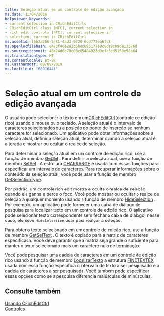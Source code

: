```yaml
---
title: Seleção atual em um controle de edição avançada
ms.date: 11/04/2016
helpviewer_keywords:
- current selection in CRichEditCtrls
- CRichEditCtrl class [MFC], current selection in
- rich edit controls [MFC], current selection in
- selection, current in CRichEditCtrl
ms.assetid: f6b2a2b6-5481-4ad3-9720-6dd772ea6fc8
ms.openlocfilehash: e493f46e2a2b5bec695177e8c8da9c09de13376d
ms.sourcegitcommit: 46d24d6e70c03e05484923d9efc6ed5150e96a64
ms.translationtype: HT
ms.contentlocale: pt-BR
ms.lasthandoff: 08/09/2019
ms.locfileid: "68916446"
---
```

# <a name="current-selection-in-a-rich-edit-control"></a>Seleção atual em um controle de edição avançada

O usuário pode selecionar o texto em um[CRichEditCtrl](../mfc/reference/cricheditctrl-class.md)(controle de edição rico) usando o mouse ou o teclado. A seleção atual é o intervalo de caracteres selecionados ou a posição do ponto de inserção se nenhum caractere for selecionado. Um aplicativo pode obter informações sobre a seleção atual, definir a seleção atual, determinar quando a seleção atual é alterada e mostrar ou ocultar o realce de seleção.

Para determinar a seleção atual em um controle de edição rico, use a função de membro [GetSel](../mfc/reference/cricheditctrl-class.md#getsel) . Para definir a seleção atual, use a função de membro [SetSel](../mfc/reference/cricheditctrl-class.md#setsel) . A estrutura [CHARRANGE](/windows/desktop/api/richedit/ns-richedit-charrange) é usada com essas funções para especificar um intervalo de caracteres. Para recuperar informações sobre o conteúdo da seleção atual, você pode usar a função de membro [GetSelectionType](../mfc/reference/cricheditctrl-class.md#getselectiontype).

Por padrão, um controle rich edit mostra e oculta o realce de seleção quando ele ganha e perde o foco. Você pode mostrar ou ocultar o realce de seleção a qualquer momento usando a função de membro [HideSelection](../mfc/reference/cricheditctrl-class.md#hideselection) . Por exemplo, um aplicativo pode fornecer uma caixa de diálogo de pesquisa para localizar texto em um controle de edição rico. O aplicativo pode selecionar texto correspondente sem fechar a caixa de diálogo; nesse caso, ele deve `HideSelection` usar para realçar a seleção.

Para obter o texto selecionado em um controle de edição rico, use a função de membro [GetSelText](../mfc/reference/cricheditctrl-class.md#getseltext) . O texto é copiado para a matriz de caracteres especificada. Você deve garantir que a matriz seja grande o suficiente para manter o texto selecionado mais um caractere nulo de terminação.

Você pode pesquisar uma cadeia de caracteres em um controle de edição rico usando a função de membro [LocalizarTexto](../mfc/reference/cricheditctrl-class.md#findtext) a estrutura [FINDTEXTEX](/windows/desktop/api/richedit/ns-richedit-findtextexa) usada com essa função especifica o intervalo de texto a ser pesquisado e a cadeia de caracteres a ser pesquisada. Você também pode especificar essas opções como se a pesquisa diferencia maiúsculas de minúsculas.

## <a name="see-also"></a>Consulte também

[Usando CRichEditCtrl](../mfc/using-cricheditctrl.md)<br/>
[Controles](../mfc/controls-mfc.md)
